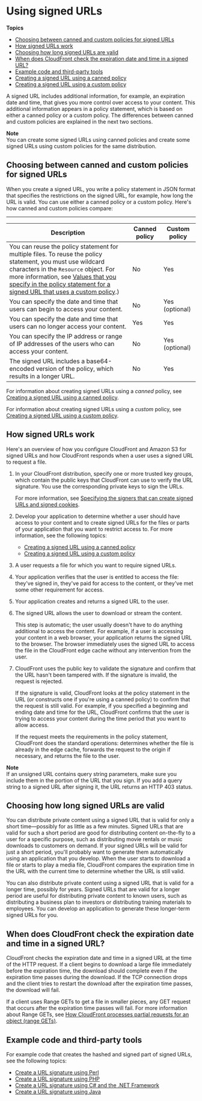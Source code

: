 # Using signed URLs<a name="private-content-signed-urls"></a>

**Topics**
+ [Choosing between canned and custom policies for signed URLs](#private-content-choosing-canned-custom-policy)
+ [How signed URLs work](#private-content-how-signed-urls-work)
+ [Choosing how long signed URLs are valid](#private-content-overview-choosing-duration)
+ [When does CloudFront check the expiration date and time in a signed URL?](#private-content-check-expiration)
+ [Example code and third\-party tools](#private-content-overview-sample-code)
+ [Creating a signed URL using a canned policy](private-content-creating-signed-url-canned-policy.md)
+ [Creating a signed URL using a custom policy](private-content-creating-signed-url-custom-policy.md)

A signed URL includes additional information, for example, an expiration date and time, that gives you more control over access to your content\. This additional information appears in a policy statement, which is based on either a canned policy or a custom policy\. The differences between canned and custom policies are explained in the next two sections\.

**Note**  
You can create some signed URLs using canned policies and create some signed URLs using custom policies for the same distribution\.

## Choosing between canned and custom policies for signed URLs<a name="private-content-choosing-canned-custom-policy"></a>

When you create a signed URL, you write a policy statement in JSON format that specifies the restrictions on the signed URL, for example, how long the URL is valid\. You can use either a canned policy or a custom policy\. Here's how canned and custom policies compare:


****  

| Description | Canned policy | Custom policy | 
| --- | --- | --- | 
| You can reuse the policy statement for multiple files\. To reuse the policy statement, you must use wildcard characters in the `Resource` object\. For more information, see [Values that you specify in the policy statement for a signed URL that uses a custom policy](private-content-creating-signed-url-custom-policy.md#private-content-custom-policy-statement-values)\.\)  | No | Yes | 
| You can specify the date and time that users can begin to access your content\. | No | Yes \(optional\) | 
| You can specify the date and time that users can no longer access your content\. | Yes | Yes | 
| You can specify the IP address or range of IP addresses of the users who can access your content\. | No | Yes \(optional\) | 
| The signed URL includes a base64\-encoded version of the policy, which results in a longer URL\. | No | Yes | 

For information about creating signed URLs using a *canned* policy, see [Creating a signed URL using a canned policy](private-content-creating-signed-url-canned-policy.md)\.

For information about creating signed URLs using a *custom* policy, see [Creating a signed URL using a custom policy](private-content-creating-signed-url-custom-policy.md)\.

## How signed URLs work<a name="private-content-how-signed-urls-work"></a>

Here's an overview of how you configure CloudFront and Amazon S3 for signed URLs and how CloudFront responds when a user uses a signed URL to request a file\. 

1. In your CloudFront distribution, specify one or more trusted key groups, which contain the public keys that CloudFront can use to verify the URL signature\. You use the corresponding private keys to sign the URLs\.

   For more information, see [Specifying the signers that can create signed URLs and signed cookies](private-content-trusted-signers.md)\.

1. Develop your application to determine whether a user should have access to your content and to create signed URLs for the files or parts of your application that you want to restrict access to\. For more information, see the following topics:
   + [Creating a signed URL using a canned policy](private-content-creating-signed-url-canned-policy.md)
   + [Creating a signed URL using a custom policy](private-content-creating-signed-url-custom-policy.md)

1. A user requests a file for which you want to require signed URLs\.

1. Your application verifies that the user is entitled to access the file: they've signed in, they've paid for access to the content, or they've met some other requirement for access\.

1. Your application creates and returns a signed URL to the user\.

1. The signed URL allows the user to download or stream the content\.

   This step is automatic; the user usually doesn't have to do anything additional to access the content\. For example, if a user is accessing your content in a web browser, your application returns the signed URL to the browser\. The browser immediately uses the signed URL to access the file in the CloudFront edge cache without any intervention from the user\.

1. CloudFront uses the public key to validate the signature and confirm that the URL hasn't been tampered with\. If the signature is invalid, the request is rejected\. 

   If the signature is valid, CloudFront looks at the policy statement in the URL \(or constructs one if you're using a canned policy\) to confirm that the request is still valid\. For example, if you specified a beginning and ending date and time for the URL, CloudFront confirms that the user is trying to access your content during the time period that you want to allow access\. 

   If the request meets the requirements in the policy statement, CloudFront does the standard operations: determines whether the file is already in the edge cache, forwards the request to the origin if necessary, and returns the file to the user\.

**Note**  
If an unsigned URL contains query string parameters, make sure you include them in the portion of the URL that you sign\. If you add a query string to a signed URL after signing it, the URL returns an HTTP 403 status\.

## Choosing how long signed URLs are valid<a name="private-content-overview-choosing-duration"></a>

You can distribute private content using a signed URL that is valid for only a short time—possibly for as little as a few minutes\. Signed URLs that are valid for such a short period are good for distributing content on\-the\-fly to a user for a specific purpose, such as distributing movie rentals or music downloads to customers on demand\. If your signed URLs will be valid for just a short period, you'll probably want to generate them automatically using an application that you develop\. When the user starts to download a file or starts to play a media file, CloudFront compares the expiration time in the URL with the current time to determine whether the URL is still valid\.

You can also distribute private content using a signed URL that is valid for a longer time, possibly for years\. Signed URLs that are valid for a longer period are useful for distributing private content to known users, such as distributing a business plan to investors or distributing training materials to employees\. You can develop an application to generate these longer\-term signed URLs for you\.

## When does CloudFront check the expiration date and time in a signed URL?<a name="private-content-check-expiration"></a>

CloudFront checks the expiration date and time in a signed URL at the time of the HTTP request\. If a client begins to download a large file immediately before the expiration time, the download should complete even if the expiration time passes during the download\. If the TCP connection drops and the client tries to restart the download after the expiration time passes, the download will fail\.

If a client uses Range GETs to get a file in smaller pieces, any GET request that occurs after the expiration time passes will fail\. For more information about Range GETs, see [How CloudFront processes partial requests for an object \(range GETs\)](RangeGETs.md)\.

## Example code and third\-party tools<a name="private-content-overview-sample-code"></a>

For example code that creates the hashed and signed part of signed URLs, see the following topics:
+ [Create a URL signature using Perl](CreateURLPerl.md)
+ [Create a URL signature using PHP](CreateURL_PHP.md)
+ [Create a URL signature using C\# and the \.NET Framework](CreateSignatureInCSharp.md)
+ [Create a URL signature using Java](CFPrivateDistJavaDevelopment.md)